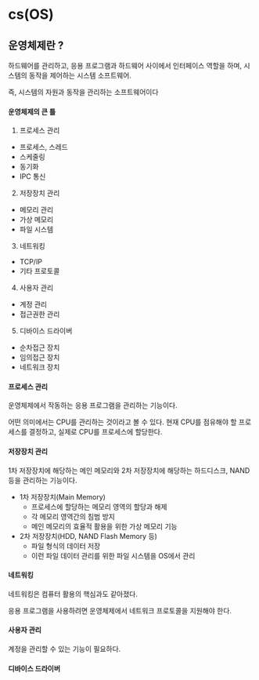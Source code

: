 # cs(OS)

## 운영체제란 ?

하드웨어를 관리하고, 응용 프로그램과 하드웨어 사이에서 인터페이스 역할을 하며, 시스템의 동작을 제어하는 시스템 소프트웨어.

즉, 시스템의 자원과 동작을 관리하는 소프트웨어이다



#### 운영체제의 큰 틀

1. 프로세스 관리

- 프로세스, 스레드
- 스케줄링
- 동기화
- IPC 통신

2. 저장장치 관리

- 메모리 관리
- 가상 메모리
- 파일 시스템

3. 네트워킹

- TCP/IP
- 기타 프로토콜

4. 사용자 관리

- 계정 관리
- 접근권한 관리

5. 디바이스 드라이버

- 순차접근 장치
- 임의접근 장치
- 네트워크 장치



#### 프로세스 관리

운영체제에서 작동하는 응용 프로그램을 관리하는 기능이다.

어떤 의미에서는 CPU를 관리하는 것이라고 볼 수 있다. 현재 CPU를 점유해야 할 프로세스를 결정하고, 실제로 CPU를 프로세스에 할당한다.



#### 저장장치 관리

1차 저장장치에 해당하는 메인 메모리와 2차 저장장치에 해당하는 하드디스크, NAND 등을 관리하는 기능이다.

- 1차 저장장치(Main Memory)
  - 프로세스에 할당하는 메모리 영역의 할당과 해제
  - 각 메모리 영역간의 침범 방지
  - 메인 메모리의 효율적 활용을 위한 가상 메모리 기능
- 2차 저장장치(HDD, NAND Flash Memory 등)
  - 파일 형식의 데이터 저장
  - 이런 파일 데이터 관리를 위한 파일 시스템을 OS에서 관리



#### 네트워킹

네트워킹은 컴퓨터 활용의 핵심과도 같아졌다.

응용 프로그램을 사용하려면 운영체제에서 네트워크 프로토콜을 지원해야 한다.



#### 사용자 관리

계정을 관리할 수 있는 기능이 필요하다.



#### 디바이스 드라이버